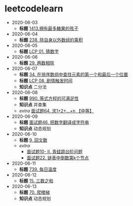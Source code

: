 # leetcodelearn
* 2020-06-03
    * **标题** [1413.拥有最多糖果的孩子](https://leetcode-cn.com/problems/kids-with-the-greatest-number-of-candies/) 
* 2020-06-04
    * **标题** [238. 除自身以外数组的乘积](https://leetcode-cn.com/problems/product-of-array-except-self/)
* 2020-06-05
    * **标题** [LCP 01. 猜数字](https://leetcode-cn.com/problems/guess-numbers/)
* 2020-06-06
    * **标题** [29. 两数相除](https://leetcode-cn.com/problems/divide-two-integers/)
* 2020-06-07
    * **标题** [34. 在排序数组中查找元素的第一个和最后一个位置](https://leetcode-cn.com/problems/find-first-and-last-position-of-element-in-sorted-array/)
    * **标题** [LCP 08. 剧情触发时间](https://leetcode-cn.com/problems/ju-qing-hong-fa-shi-jian/)
    * **知识点** 二分法
* 2020-06-08
    * **标题** [990. 等式方程的可满足性](https://leetcode-cn.com/problems/satisfiability-of-equality-equations/)
    * **知识点** 并查集
    * _extra_ [面试题64. 求1+2+…+n 【中等】](https://leetcode-cn.com/problems/qiu-12n-lcof/)
* 2020-06-09
    * **标题** [面试题46. 把数字翻译成字符串](https://leetcode-cn.com/problems/ba-shu-zi-fan-yi-cheng-zi-fu-chuan-lcof/)
    * **知识点** 动态规划
* 2020-06-10
    * **标题** [9. 回文数](https://leetcode-cn.com/problems/palindrome-number)
    * _extra_   
        * [面试题10- II. 青蛙跳台阶问题](https://leetcode-cn.com/problems/qing-wa-tiao-tai-jie-wen-ti-lcof/)
        * [面试题22. 链表中倒数第k个节点](https://leetcode-cn.com/problems/lian-biao-zhong-dao-shu-di-kge-jie-dian-lcof/)
* 2020-06-11
    * **标题** [739. 每日温度](https://leetcode-cn.com/problems/daily-temperatures/) 
* 2020-06-12
    * **标题** [15. 三数之和](https://leetcode-cn.com/problems/3sum/)
* 2020-06-13
    * **标题** [70. 爬楼梯](https://leetcode-cn.com/problems/climbing-stairs/)
    * **知识点** 动态规划
   